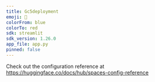 ```yaml
---
title: Gc5deployment
emoji: 🦀
colorFrom: blue
colorTo: red
sdk: streamlit
sdk_version: 1.26.0
app_file: app.py
pinned: false
---
```


Check out the configuration reference at https://huggingface.co/docs/hub/spaces-config-reference
